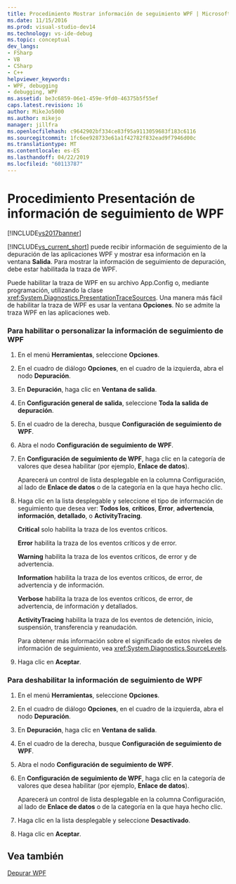 ```yaml
---
title: Procedimiento Mostrar información de seguimiento WPF | Microsoft Docs
ms.date: 11/15/2016
ms.prod: visual-studio-dev14
ms.technology: vs-ide-debug
ms.topic: conceptual
dev_langs:
- FSharp
- VB
- CSharp
- C++
helpviewer_keywords:
- WPF, debugging
- debugging, WPF
ms.assetid: be3c6859-06e1-459e-9fd0-46375b5f55ef
caps.latest.revision: 16
author: MikeJo5000
ms.author: mikejo
manager: jillfra
ms.openlocfilehash: c9642902bf334ce83f95a9113059683f183c6116
ms.sourcegitcommit: 1fc6ee928733e61a1f42782f832ead9f7946d00c
ms.translationtype: MT
ms.contentlocale: es-ES
ms.lasthandoff: 04/22/2019
ms.locfileid: "60113787"
---
```

# <a name="how-to-display-wpf-trace-information"></a>Procedimiento Presentación de información de seguimiento de WPF
[!INCLUDE[vs2017banner](../includes/vs2017banner.md)]

[!INCLUDE[vs_current_short](../includes/vs-current-short-md.md)] puede recibir información de seguimiento de la depuración de las aplicaciones WPF y mostrar esa información en la ventana **Salida**. Para mostrar la información de seguimiento de depuración, debe estar habilitada la traza de WPF.  
  
 Puede habilitar la traza de WPF en su archivo App.Config o, mediante programación, utilizando la clase <xref:System.Diagnostics.PresentationTraceSources>. Una manera más fácil de habilitar la traza de WPF es usar la ventana **Opciones**. No se admite la traza WPF en las aplicaciones web.  
  
### <a name="to-enable-or-customize-wpf-trace-information"></a>Para habilitar o personalizar la información de seguimiento de WPF  
  
1. En el menú **Herramientas**, seleccione **Opciones**.  
  
2. En el cuadro de diálogo **Opciones**, en el cuadro de la izquierda, abra el nodo **Depuración**.  
  
3. En **Depuración**, haga clic en **Ventana de salida**.  
  
4. En **Configuración general de salida**, seleccione **Toda la salida de depuración**.  
  
5. En el cuadro de la derecha, busque **Configuración de seguimiento de WPF**.  
  
6. Abra el nodo **Configuración de seguimiento de WPF**.  
  
7. En **Configuración de seguimiento de WPF**, haga clic en la categoría de valores que desea habilitar (por ejemplo, **Enlace de datos**).  
  
     Aparecerá un control de lista desplegable en la columna Configuración, al lado de **Enlace de datos** o de la categoría en la que haya hecho clic.  
  
8. Haga clic en la lista desplegable y seleccione el tipo de información de seguimiento que desea ver: **Todos los**, **críticos**, **Error**, **advertencia**, **información**, **detallado**, o **ActivityTracing**.  
  
     **Critical** solo habilita la traza de los eventos críticos.  
  
     **Error** habilita la traza de los eventos críticos y de error.  
  
     **Warning** habilita la traza de los eventos críticos, de error y de advertencia.  
  
     **Information** habilita la traza de los eventos críticos, de error, de advertencia y de información.  
  
     **Verbose** habilita la traza de los eventos críticos, de error, de advertencia, de información y detallados.  
  
     **ActivityTracing** habilita la traza de los eventos de detención, inicio, suspensión, transferencia y reanudación.  
  
     Para obtener más información sobre el significado de estos niveles de información de seguimiento, vea <xref:System.Diagnostics.SourceLevels>.  
  
9. Haga clic en **Aceptar**.  
  
### <a name="to-disable-wpf-trace-information"></a>Para deshabilitar la información de seguimiento de WPF  
  
1. En el menú **Herramientas**, seleccione **Opciones**.  
  
2. En el cuadro de diálogo **Opciones**, en el cuadro de la izquierda, abra el nodo **Depuración**.  
  
3. En **Depuración**, haga clic en **Ventana de salida**.  
  
4. En el cuadro de la derecha, busque **Configuración de seguimiento de WPF**.  
  
5. Abra el nodo **Configuración de seguimiento de WPF**.  
  
6. En **Configuración de seguimiento de WPF**, haga clic en la categoría de valores que desea habilitar (por ejemplo, **Enlace de datos**).  
  
     Aparecerá un control de lista desplegable en la columna Configuración, al lado de **Enlace de datos** o de la categoría en la que haya hecho clic.  
  
7. Haga clic en la lista desplegable y seleccione **Desactivado**.  
  
8. Haga clic en **Aceptar**.  
  
## <a name="see-also"></a>Vea también  
 [Depurar WPF](../debugger/debugging-wpf.md)
